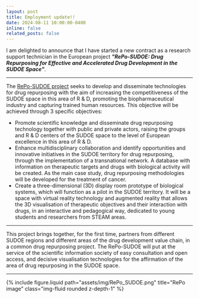```yaml
---
layout: post
title: Employment update!!
date: 2024-08-11 10:00:00-0400
inline: false
related_posts: false
---
```


I am delighted to announce that I have started a new contract as a research support technician in the European project ***"RePo-SUDOE: Drug Repurposing for Effective and Accelerated Drug Development in the SUDOE Space"***.

---

The [RePo-SUDOE project](https://interreg-sudoe.eu/en/proyecto-interreg/repo-sudoe/) seeks to develop and disseminate technologies for drug repurposing with the aim of increasing the competitiveness of the SUDOE space in this area of R & D, promoting the biopharmaceutical industry and capturing trained human resources. This objective will be achieved through 3 specific objectives:

<ul>
    <li>Promote scientific knowledge and disseminate drug repurposing technology together with public and private actors, raising the groups and R & D centers of the SUDOE space to the level of European excellence in this area of R & D.</li>
    <li>Enhance multidisciplinary collaboration and identify opportunities and innovative initiatives in the SUDOE territory for drug repurposing, through the implementation of a transnational network. A database with information on therapeutic targets and drugs with biological activity will be created. As the main case study, drug repurposing methodologies will be developed for the treatment of cancer.</li>
    <li>Create a three-dimensional (3D) display room prototype of biological systems, which will function as a pilot in the SUDOE territory. It will be a space with virtual reality technology and augmented reality that allows the 3D visualisation of therapeutic objectives and their interaction with drugs, in an interactive and pedagogical way, dedicated to young students and researchers from STEAM areas.</li>
</ul>

---

This project brings together, for the first time, partners from different SUDOE regions and different areas of the drug development value chain, in a common drug repurposing project. The RePo-SUDOE will put at the service of the scientific information society of easy consultation and open access, and decisive visualisation technologies for the affirmation of the area of drug repurposing in the SUDOE space.

---

<div class="row justify-content-sm-center">
    <div class="col-sm-8 mt-3 mt-md-0">
        {% include figure.liquid path="assets/img/RePo_SUDOE.png" title="RePo image" class="img-fluid rounded z-depth-1" %}
</div>